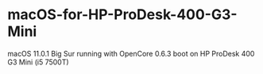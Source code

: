 # macOS-for-HP-ProDesk-400-G3-Mini
macOS 11.0.1 Big Sur running with OpenCore 0.6.3 boot on HP ProDesk 400 G3 Mini (i5 7500T)
